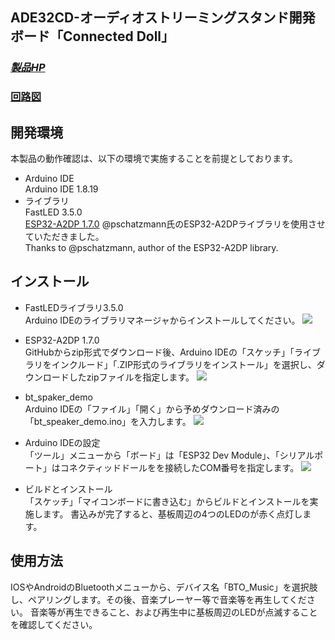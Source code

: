 ## ADE32CD-オーディオストリーミングスタンド開発ボード「Connected Doll」

### *[製品HP](http://bit-trade-one.co.jp/ADE32CD)*

### [回路図](https://github.com/bit-trade-one/ADE32CD-Connected-Doll/blob/master/Schematics/ADE32CM_V1.1_Schematics.pdf)

## 開発環境
本製品の動作確認は、以下の環境で実施することを前提としております。
- Arduino IDE<BR>
  Arduino IDE 1.8.19
- ライブラリ<BR>
FastLED 3.5.0<BR>
[ESP32-A2DP 1.7.0](https://github.com/pschatzmann/ESP32-A2DP) @pschatzmann氏のESP32-A2DPライブラリを使用させていただきました。<BR>
Thanks to @pschatzmann, author of the ESP32-A2DP library.

## インストール
- FastLEDライブラリ3.5.0<BR> 
Arduino IDEのライブラリマネージャからインストールしてください。
![](./img/%20%20%20Readme2022-06-21-16-22-53.png)

- ESP32-A2DP 1.7.0<BR>
GitHubからzip形式でダウンロード後、Arduino IDEの「スケッチ」「ライブラリをインクルード」「.ZIP形式のライブラリをインストール」を選択し、ダウンロードしたzipファイルを指定します。
![](./img/%20%20%20Readme2022-06-21-16-23-53.png)

- bt_spaker_demo<BR>
Arduino IDEの「ファイル」「開く」から予めダウンロード済みの「bt_speaker_demo.ino」を入力します。
![](./img/%20%20%20Readme2022-06-21-16-35-54.png)

- Arduino IDEの設定<BR>
「ツール」メニューから「ボード」は「ESP32 Dev Module」、「シリアルポート」はコネクティッドドールをを接続したCOM番号を指定します。
![](./img/%20%20%20Readme2022-06-21-16-39-11.png)

- ビルドとインストール<BR>
「スケッチ」「マイコンボードに書き込む」からビルドとインストールを実施します。
書込みが完了すると、基板周辺の4つのLEDのが赤く点灯します。

## 使用方法
IOSやAndroidのBluetoothメニューから、デバイス名「BTO_Music」を選択肢し、ペアリングします。その後、音楽プレーヤー等で音楽等を再生してください。
音楽等が再生できること、および再生中に基板周辺のLEDが点滅することを確認してください。 
